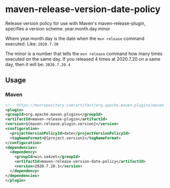 # maven-release-version-date-policy

Release version policy for use with Maven's maven-release-plugin,
specifies a version scheme: year.month.day.minor

Where year.month.day is the date when the `mvn release` command executed.
Like: `2020.7.20`

The minor is a number that tells the `mvn release` command how many times executed on the same day.
If you released 4 times at 2020.7.20 on a same day, then it will be: `2020.7.20.4`

## Usage

### Maven
```XML
<!-- https://mvnrepository.com/artifact/org.apache.maven.plugins/maven-release-plugin -->
<plugin>
<groupId>org.apache.maven.plugins</groupId>
<artifactId>maven-release-plugin</artifactId>
<version>${maven.release.plugin.version}</version>
<configuration>
  <projectVersionPolicyId>date</projectVersionPolicyId>
  <tagNameFormat>@{project.version}</tagNameFormat>
</configuration>
<dependencies>
  <dependency>
    <groupId>win.sa4zet</groupId>
    <artifactId>maven-release-version-date-policy</artifactId>
    <version>2020.7.20.1</version>
  </dependency>
</dependencies>
</plugin>
```